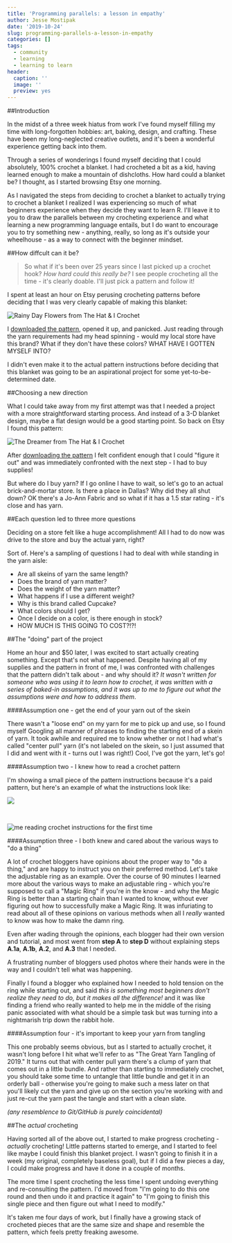 ```yaml
---
title: 'Programming parallels: a lesson in empathy'
author: Jesse Mostipak
date: '2019-10-24'
slug: programming-parallels-a-lesson-in-empathy
categories: []
tags:
  - community
  - learning
  - learning to learn
header:
  caption: ''
  image: ''
  preview: yes
---
```


##Introduction

In the midst of a three week hiatus from work I've found myself filling my time with long-forgotten hobbies: art, baking, design, and crafting. These have been my long-neglected creative outlets, and it's been a wonderful experience getting back into them.  

Through a series of wonderings I found myself deciding that I could absolutely, 100% crochet a blanket. I had crocheted a bit as a kid, having learned enough to make a mountain of dishcloths. How hard could a blanket be? I thought, as I started browsing Etsy one morning.  

As I navigated the steps from deciding to crochet a blanket to actually trying to crochet a blanket I realized I was experiencing so much of what beginners experience when they decide they want to learn R. I'll leave it to you to draw the parallels between my crocheting experience and what learning a new programming language entails, but I do want to encourage you to try something new - anything, really, so long as it's outside your wheelhouse - as a way to connect with the beginner mindset.  

##How diffcult can it be?  

> So what if it's been over 25 years since I last picked up a crochet hook? _How hard could this really be?_ I see people crocheting all the time - it's clearly doable. I'll just pick a pattern and follow it!  

I spent at least an hour on Etsy perusing crocheting patterns before deciding that I was very clearly capable of making this blanket:  

![Rainy Day Flowers from The Hat & I Crochet](https://i.imgur.com/gUFQGkN.jpg)  

I [downloaded the pattern](https://www.etsy.com/listing/215740693/crochet-blanket-pattern-rainy-day?ref=hp_rv-2), opened it up, and panicked. Just reading through the yarn requirements had my head spinning - would my local store have this brand? What if they don't have these colors? WHAT HAVE I GOTTEN MYSELF INTO?  

I didn't even make it to the actual pattern instructions before deciding that this blanket was going to be an aspirational project for some yet-to-be-determined date.  

##Choosing a new direction  

What I could take away from my first attempt was that I needed a project with a more straightforward starting process. And instead of a 3-D blanket design, maybe a flat design would be a good starting point. So back on Etsy I found this pattern:  

![The Dreamer from The Hat & I Crochet](https://i.imgur.com/AZlUVXC.jpg)

After [downloading the pattern](https://www.etsy.com/listing/165749605/crochet-blanket-pattern-the-dreamer?ref=hp_rv-2) I felt confident enough that I could "figure it out" and was immediately confronted with the next step - I had to buy supplies!  

But where do I buy yarn? If I go online I have to wait, so let's go to an actual brick-and-mortar store. Is there a place in Dallas? Why did they all shut down? OK there's a Jo-Ann Fabric and so what if it has a 1.5 star rating - it's close and has yarn.  

##Each question led to three more questions

Deciding on a store felt like a huge accomplishment! All I had to do now was drive to the store and buy the actual yarn, right?   

Sort of. Here's a sampling of questions I had to deal with while standing in the yarn aisle:  

* Are all skeins of yarn the same length?  
* Does the brand of yarn matter?  
* Does the weight of the yarn matter?  
* What happens if I use a different weight? 
* Why is this brand called Cupcake? 
* What colors should I get? 
* Once I decide on a color, is there enough in stock? 
* HOW MUCH IS THIS GOING TO COST?!?!
 
##The "doing" part of the project 

Home an hour and $50 later, I was excited to start actually creating something. Except that's not what happened. Despite having all of my supplies and the pattern in front of me, I was confronted with challenges that the pattern didn't talk about - and why should it? _It wasn't written for someone who was using it to learn how to crochet, it was written with a series of baked-in assumptions, and it was up to me to figure out what the assumptions were and how to address them_.  

####Assumption one - get the end of your yarn out of the skein  

There wasn't a "loose end" on my yarn for me to pick up and use, so I found myself Googling all manner of phrases to finding the starting end of a skein of yarn. It took awhile and required me to know whether or not I had what's called "center pull" yarn (it's not labeled on the skein, so I just assumed that I did and went with it - turns out I was right!) Cool, I've got the yarn, let's go!

####Assumption two - I knew how to read a crochet pattern

I'm showing a small piece of the pattern instructions because it's a paid pattern, but here's an example of what the instructions look like:  

![](https://i.imgur.com/OE4n9zM.png)  

<br/>

![me reading crochet instructions for the first time](https://media.giphy.com/media/4NnSe87mg3h25JYIDh/giphy.gif)

####Assumption three - I both knew and cared about the various ways to "do a thing"  

A lot of crochet bloggers have opinions about the proper way to "do a thing," and are happy to instruct you on their preferred method. Let's take the adjustable ring as an example. Over the course of 90 minutes I learned more about the various ways to make an adjustable ring - which you're supposed to call a "Magic Ring" if you're in the know - and why the Magic Ring is better than a starting chain than I wanted to know, without ever figuring out how to successfully make a Magic Ring. It was infuriating to read about all of these opinions on various methods when all I _really_ wanted to know was how to make the damn ring.  

Even after wading through the opinions, each blogger had their own version and tutorial, and most went from **step A** to **step D** without explaining steps **A.1a**, **A.1b**, **A.2**, and **A.3** that I needed.  

A frustrating number of bloggers used photos where their hands were in the way and I couldn't tell what was happening. 

Finally I found a blogger who explained how I needed to hold tension on the ring while starting out, and said _this is something most beginners don't realize they need to do, but it makes all the difference!_ and it was like finding a friend who really wanted to help me in the middle of the rising panic associated with what should be a simple task but was turning into a nightmarish trip down the rabbit hole.  

####Assumption four - it's important to keep your yarn from tangling

This one probably seems obvious, but as I started to actually crochet, it wasn't long before I hit what we'll refer to as "The Great Yarn Tangling of 2019." It turns out that with center pull yarn there's a clump of yarn that comes out in a little bundle. And rather than starting to immediately crochet, you should take some time to untangle that little bundle and get it in an orderly ball - otherwise you're going to make such a mess later on that you'll likely cut the yarn and give up on the section you're working with and just re-cut the yarn past the tangle and start with a clean slate.

_(any resemblence to Git/GitHub is purely coincidental)_

##The _actual_ crocheting

Having sorted all of the above out, I started to make progress crocheting - _actually_ crocheting! Little patterns started to emerge, and I started to feel like maybe I could finish this blanket project. I wasn't going to finish it in a week (my original, completely baseless goal), but if I did a few pieces a day, I could make progress and have it done in a couple of months.    

The more time I spent crocheting the less time I spent undoing everything and re-consulting the pattern. I'd moved from "I'm going to do this one round and then undo it and practice it again" to "I'm going to finish this single piece and then figure out what I need to modify."  

It's taken me four days of work, but I finally have a growing stack of crocheted pieces that are the same size and shape and resemble the pattern, which feels pretty freaking awesome.  

